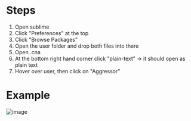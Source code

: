 # Steps
1. Open sublime
2. Click "Preferences" at the top
3. Click "Browse Packages"
4. Open the user folder and drop both files into there
5. Open .cna
6. At the bottom right hand corner click "plain-text" -> it should open as plain text
7. Hover over user, then click on "Aggressor"

# Example
![image](https://github.com/user-attachments/assets/2017a96c-3b91-4fc0-9806-b984d16df2fc)
